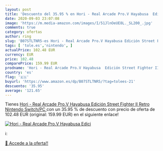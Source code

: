 ```yaml
---
layout: post
title: 'Descuento del 35.95 % en Hori - Real Arcade Pro.V Hayabusa  Edici'
date: 2020-09-03 23:07:08
image: 'https://m.media-amazon.com/images/I/51JlnOeUE8L._SL200_.jpg'
comments: true
category: ofertas
author: ring
slug: 'B07STLTNR5-es Hori - Real Arcade Pro.V Hayabusa Edición Street Fighter...'
tags: [ 'tole.es','nintendo', ]
actualPrice: 102.48 EUR
currency: EUR
price: 102.48
comparePrice: 159.99 EUR
prodname: 'Hori - Real Arcade Pro.V Hayabusa  Edición Street Fighter II Retro  Nintendo Switch/PC '
country: 'es'
flag: '🇪🇸'
buyurl: 'https://www.amazon.es/dp/B07STLTNR5/?tag=tolees-21'
descuento: '35.95'
average: '121.65'
---
```


Tienes [Hori - Real Arcade Pro.V Hayabusa  Edición Street Fighter II Retro  Nintendo Switch/PC ](https://www.amazon.es/dp/B07STLTNR5/?tag=tolees-21) con un 35.95 % de descuento con precio de oferta de 102.48 EUR (original: 159.99 EUR) en el siguiente enlace!

[![Hori - Real Arcade Pro.V Hayabusa  Edici](https://m.media-amazon.com/images/I/51JlnOeUE8L._SL200_.jpg)](https://www.amazon.es/dp/B07STLTNR5/?tag=tolees-21)

ℹ️:


[🛒 Accede a la oferta!!](https://www.amazon.es/dp/B07STLTNR5/?tag=tolees-21)
